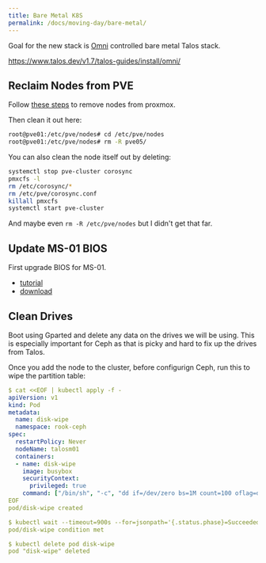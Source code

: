 ```yaml
---
title: Bare Metal K8S
permalink: /docs/moving-day/bare-metal/
---
```


Goal for the new stack is [Omni](https://haynes.omni.siderolabs.io/omni) controlled bare metal Talos stack.

https://www.talos.dev/v1.7/talos-guides/install/omni/

## Reclaim Nodes from PVE

Follow [these steps](https://forum.proxmox.com/threads/pve-remove-one-node-from-ceph-cluster.122456/) to remove nodes from proxmox. 

Then clean it out here:

```bash
root@pve01:/etc/pve/nodes# cd /etc/pve/nodes
root@pve01:/etc/pve/nodes# rm -R pve05/
```

You can also clean the node itself out by deleting:

```bash
systemctl stop pve-cluster corosync
pmxcfs -l
rm /etc/corosync/*
rm /etc/pve/corosync.conf
killall pmxcfs
systemctl start pve-cluster
```

And maybe even `rm -R /etc/pve/nodes` but I didn't get that far.

## Update MS-01 BIOS

First upgrade BIOS for MS-01.
- [tutorial](https://www.virtualizationhowto.com/2024/09/how-to-upgrade-the-minisforum-ms-01-bios/) 
- [download](https://www.minisforum.com/support/?lang=en#/support/page/download/108)

## Clean Drives

Boot using Gparted and delete any data on the drives we will be using. This is especially important for Ceph as that is picky and hard to fix up the drives from Talos. 

Once you add the node to the cluster, before configurign Ceph, run this to wipe the partition table:

```yaml
$ cat <<EOF | kubectl apply -f -
apiVersion: v1
kind: Pod
metadata:
  name: disk-wipe
  namespace: rook-ceph
spec:
  restartPolicy: Never
  nodeName: talosm01
  containers:
  - name: disk-wipe
    image: busybox
    securityContext:
      privileged: true
    command: ["/bin/sh", "-c", "dd if=/dev/zero bs=1M count=100 oflag=direct of=/dev/nvme0n1"]
EOF
pod/disk-wipe created

$ kubectl wait --timeout=900s --for=jsonpath='{.status.phase}=Succeeded' pod disk-wipe
pod/disk-wipe condition met

$ kubectl delete pod disk-wipe
pod "disk-wipe" deleted
```